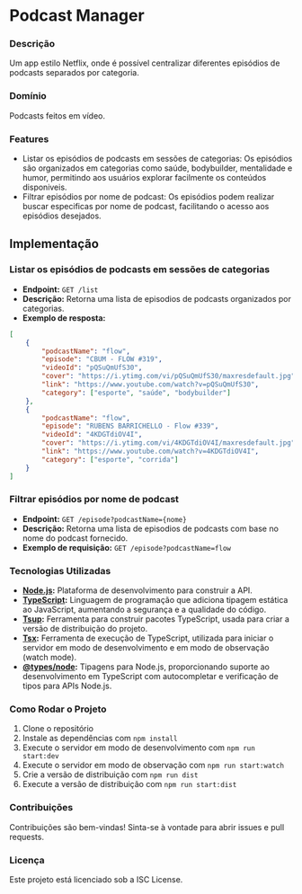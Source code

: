 # Podcast Manager

### Descrição
Um app estilo Netflix, onde é possível centralizar diferentes episódios de podcasts separados por categoria.

### Domínio
Podcasts feitos em vídeo.

### Features
- Listar os episódios de podcasts em sessões de categorias: Os episódios são organizados em categorias como saúde, bodybuilder, mentalidade e humor, permitindo aos usuários explorar facilmente os conteúdos disponiveis.
- Filtrar episódios por nome de podcast: Os episódios podem realizar buscar especificas por nome de podcast, facilitando o acesso aos episódios desejados.

## Implementação

### Listar os episódios de podcasts em sessões de categorias

- **Endpoint:** `GET /list`
- **Descrição:** Retorna uma lista de episodios de podcasts organizados por categorias.
- **Exemplo de resposta:**

```json
[
    {
        "podcastName": "flow",
        "episode": "CBUM - FLOW #319",
        "videoId": "pQSuQmUfS30",
        "cover": "https://i.ytimg.com/vi/pQSuQmUfS30/maxresdefault.jpg",
        "link": "https://www.youtube.com/watch?v=pQSuQmUfS30",
        "category": ["esporte", "saúde", "bodybuilder"]
    },
    {
        "podcastName": "flow",
        "episode": "RUBENS BARRICHELLO - Flow #339",
        "videoId": "4KDGTdiOV4I",
        "cover": "https://i.ytimg.com/vi/4KDGTdiOV4I/maxresdefault.jpg",
        "link": "https://www.youtube.com/watch?v=4KDGTdiOV4I",
        "category": ["esporte", "corrida"]
    }
]
```

### Filtrar episódios por nome de podcast

- **Endpoint:** `GET /episode?podcastName={nome}`
- **Descrição:** Retorna uma lista de episodios de podcasts com base no nome do podcast fornecido.
- **Exemplo de requisição:** `GET /episode?podcastName=flow`

### Tecnologias Utilizadas

- **[Node.js](https://nodejs.org/):** Plataforma de desenvolvimento para construir a API.
- **[TypeScript](https://www.typescriptlang.org/):** Linguagem de programação que adiciona tipagem estática ao JavaScript, aumentando a segurança e a qualidade do código.
- **[Tsup](https://github.com/egoist/tsup):** Ferramenta para construir pacotes TypeScript, usada para criar a versão de distribuição do projeto.
- **[Tsx](https://www.npmjs.com/package/tsx):** Ferramenta de execução de TypeScript, utilizada para iniciar o servidor em modo de desenvolvimento e em modo de observação (watch mode).
- **[@types/node](https://www.npmjs.com/package/@types/node):** Tipagens para Node.js, proporcionando suporte ao desenvolvimento em TypeScript com autocompletar e verificação de tipos para APIs Node.js.

### Como Rodar o Projeto
1. Clone o repositório
2. Instale as dependências com `npm install`
3. Execute o servidor em modo de desenvolvimento com `npm run start:dev`
4. Execute o servidor em modo de observação com `npm run start:watch`
5. Crie a versão de distribuição com `npm run dist`
6. Execute a versão de distribuição com `npm run start:dist`

### Contribuições
Contribuições são bem-vindas! Sinta-se à vontade para abrir issues e pull requests.

### Licença
Este projeto está licenciado sob a ISC License.